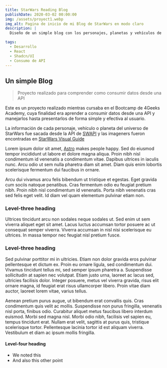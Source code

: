 ```yaml
---
title: StarWars Reading Blog
publishDate: 2020-03-02 00:00:00
img: /assets/proyect1.webp
img_alt: Pagina de inicio de mi Blog de StarWars en modo claro
description: |
  Diseño de un simple blog con los personajes, planetas y vehículos de StarWars y sus respectivas imágenes.

tags:
  - Desarrollo
  - React
  - Shadcn/UI
  - Consumo de API
---
```


## Un simple Blog

> Proyecto realizado para comprender como consumir datos desde una API

Este es un proyecto realizado mientras cursaba en el Bootcamp de 4Geeks Academy, cuya finalidad era aprender a consumir datos desde una API y manejarlos hasta presentarlos de forma simple y efectiva al usuario.

La información de cada personaje, vehículo o planeta del universo de StarWars fue sacada desde la API de <a href="https://swapi.tech/" target="_blank" rel="noopener noreferrer">SWAPI</a> y las imageners fueron encontradas en <a href="https://starwars-visualguide.com/#/" target="_blank" rel="noopener noreferrer">StarWars Visual Guide</a>

Lorem ipsum dolor sit amet, <a href="https://astro.build/">Astro</a> makes people happy. Sed do eiusmod tempor incididunt ut labore et dolore magna aliqua. Proin nibh nisl condimentum id venenatis a condimentum vitae. Dapibus ultrices in iaculis nunc. Arcu odio ut sem nulla pharetra diam sit amet. Diam quis enim lobortis scelerisque fermentum dui faucibus in ornare.

Arcu dui vivamus arcu felis bibendum ut tristique et egestas. Eget gravida cum sociis natoque penatibus. Cras fermentum odio eu feugiat pretium nibh. Proin nibh nisl condimentum id venenatis. Porta nibh venenatis cras sed felis eget velit. Id diam vel quam elementum pulvinar etiam non.

### Level-three heading

Ultrices tincidunt arcu non sodales neque sodales ut. Sed enim ut sem viverra aliquet eget sit amet. Lacus luctus accumsan tortor posuere ac ut consequat semper viverra. Viverra accumsan in nisl nisi scelerisque eu ultrices. In massa tempor nec feugiat nisl pretium fusce.

### Level-three heading

Sed pulvinar porttitor mi in ultricies. Etiam non dolor gravida eros pulvinar pellentesque et dictum ex. Proin eu ornare ligula, sed condimentum dui. Vivamus tincidunt tellus mi, sed semper ipsum pharetra a. Suspendisse sollicitudin at sapien nec volutpat. Etiam justo urna, laoreet ac lacus sed, ultricies facilisis dolor. Integer posuere, metus vel viverra gravida, risus elit ornare magna, id feugiat erat risus ullamcorper libero. Proin vitae diam auctor, laoreet lorem vitae, varius tellus.

Aenean pretium purus augue, ut bibendum erat convallis quis. Cras condimentum quis velit ac mollis. Suspendisse non purus fringilla, venenatis nisl porta, finibus odio. Curabitur aliquet metus faucibus libero interdum euismod. Morbi sed magna nisl. Morbi odio nibh, facilisis vel sapien eu, tempus tincidunt erat. Nullam erat velit, sagittis at purus quis, tristique scelerisque tortor. Pellentesque lacinia tortor id est aliquam viverra. Vestibulum et diam ac ipsum mollis fringilla.

#### Level-four heading

- We noted this
- And also this other point
